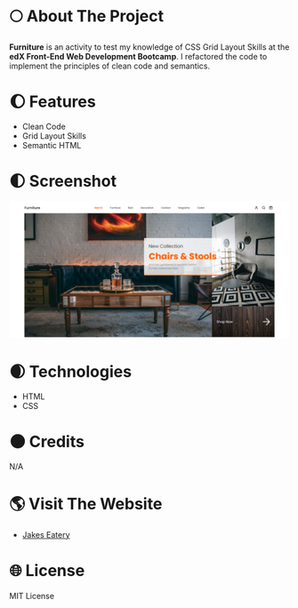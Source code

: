 # :full_moon: About The Project

**Furniture** is an activity to test my knowledge of CSS Grid Layout Skills at the **edX Front-End Web Development Bootcamp**. I refactored the code to implement the principles of clean code and semantics.

# :waxing_gibbous_moon: Features

- Clean Code
- Grid Layout Skills
- Semantic HTML

# :first_quarter_moon: Screenshot

![screenshot of the on my own page layout](./screenshot.png)

# :waxing_crescent_moon: Technologies

- HTML
- CSS

# :new_moon: Credits

N/A

# :earth_americas: Visit The Website

- [Jakes Eatery](https://whybruno.github.io/furniture-page)

# :globe_with_meridians: License

MIT License